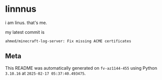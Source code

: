 # linnnus

i am linus. that's me.

my latest commit is

```
ahmed/minecraft-log-server: Fix missing ACME certificates
```

## Meta

This README was automatically generated on `fv-az1144-455` using Python
`3.10.16` at `2025-02-17 05:37:40.493475`.
